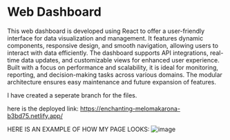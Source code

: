 # Web Dashboard

This web dashboard is developed using React to offer a user-friendly interface for data visualization and management. It features dynamic components, responsive design, and smooth navigation, allowing users to interact with data efficiently. The dashboard supports API integrations, real-time data updates, and customizable views for enhanced user experience. Built with a focus on performance and scalability, it is ideal for monitoring, reporting, and decision-making tasks across various domains. The modular architecture ensures easy maintenance and future expansion of features.

I have created a seperate branch for the files.

here is the deployed link: https://enchanting-melomakarona-b3bd75.netlify.app/

HERE IS AN EXAMPLE OF HOW MY PAGE LOOKS:
![image](https://github.com/user-attachments/assets/70fd49b6-420b-471f-a9d2-12c2c84ab901)


